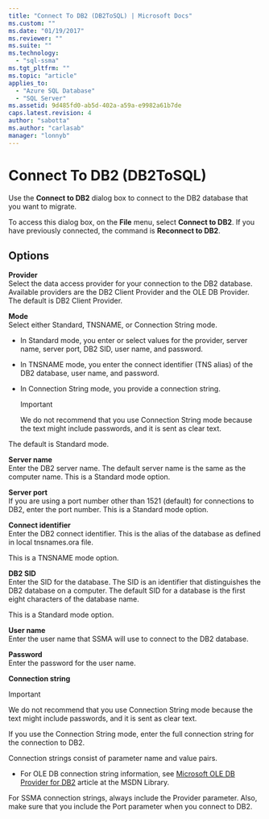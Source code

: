 ```yaml
---
title: "Connect To DB2 (DB2ToSQL) | Microsoft Docs"
ms.custom: ""
ms.date: "01/19/2017"
ms.reviewer: ""
ms.suite: ""
ms.technology: 
  - "sql-ssma"
ms.tgt_pltfrm: ""
ms.topic: "article"
applies_to: 
  - "Azure SQL Database"
  - "SQL Server"
ms.assetid: 9d485fd0-ab5d-402a-a59a-e9982a61b7de
caps.latest.revision: 4
author: "sabotta"
ms.author: "carlasab"
manager: "lonnyb"
---
```

# Connect To DB2 (DB2ToSQL)
Use the **Connect to DB2** dialog box to connect to the DB2 database that you want to migrate.  
  
To access this dialog box, on the **File** menu, select **Connect to DB2**. If you have previously connected, the command is **Reconnect to DB2**.  
  
## Options  
**Provider**  
Select the data access provider for your connection to the DB2 database. Available providers are the DB2 Client Provider and the OLE DB Provider. The default is DB2 Client Provider.  
  
**Mode**  
Select either Standard, TNSNAME, or Connection String mode.  
  
-   In Standard mode, you enter or select values for the provider, server name, server port, DB2 SID, user name, and password.  
  
-   In TNSNAME mode, you enter the connect identifier (TNS alias) of the DB2 database, user name, and password.  
  
-   In Connection String mode, you provide a connection string.  
  
    > [!IMPORTANT]  
    > We do not recommend that you use Connection String mode because the text might include passwords, and it is sent as clear text.  
  
The default is Standard mode.  
  
**Server name**  
Enter the DB2 server name. The default server name is the same as the computer name. This is a Standard mode option.  
  
**Server port**  
If you are using a port number other than 1521 (default) for connections to DB2, enter the port number. This is a Standard mode option.  
  
**Connect identifier**  
Enter the DB2 connect identifier. This is the alias of the database as defined in local tnsnames.ora file.  
  
This is a TNSNAME mode option.  
  
**DB2 SID**  
Enter the SID for the database. The SID is an identifier that distinguishes the DB2 database on a computer. The default SID for a database is the first eight characters of the database name.  
  
This is a Standard mode option.  
  
**User name**  
Enter the user name that SSMA will use to connect to the DB2 database.  
  
**Password**  
Enter the password for the user name.  
  
**Connection string**  
> [!IMPORTANT]  
> We do not recommend that you use Connection String mode because the text might include passwords, and it is sent as clear text.  
  
If you use the Connection String mode, enter the full connection string for the connection to DB2.  
  
Connection strings consist of parameter name and value pairs.  
  
-   For OLE DB connection string information, see [Microsoft OLE DB Provider for DB2](http://go.microsoft.com/fwlink/?LinkId=85640) article at the MSDN Library.  
  
For SSMA connection strings, always include the Provider parameter. Also, make sure that you include the Port parameter when you connect to DB2.  
  

